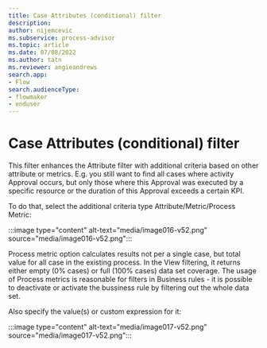 ```yaml
---
title: Case Attributes (conditional) filter
description:
author: nijemcevic
ms.subservice: process-advisor
ms.topic: article
ms.date: 07/08/2022
ms.author: tatn
ms.reviewer: angieandrews
search.app:
- Flow
search.audienceType:
- flowmaker
- enduser
---
```


# Case Attributes (conditional) filter

This filter enhances the Attribute filter with additional criteria based on other attribute or metrics. E.g. you still want to find all cases where activity Approval occurs, but only those where this Approval was executed by a specific resource or the duration of this Approval exceeds a certain KPI.

To do that, select the additional criteria type Attribute/Metric/Process Metric:

:::image type="content" alt-text="media/image016-v52.png" source="media/image016-v52.png":::

Process metric option calculates results not per a single case, but total value for all case in the existing process. In the View filtering, it returns either empty (0% cases) or full (100% cases) data set coverage. The usage of Process metrics is reasonable for filters in Business rules - it is possible to deactivate or activate the bussiness rule by filtering out the whole data set.

Also specify the value(s) or custom expression for it:

:::image type="content" alt-text="media/image017-v52.png" source="media/image017-v52.png":::




